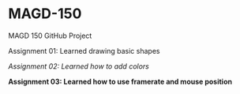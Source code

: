 # MAGD-150
MAGD 150 GitHub Project

Assignment 01: Learned drawing basic shapes

_Assignment 02: Learned how to add colors_

**Assignment 03: Learned how to use framerate and mouse position**
